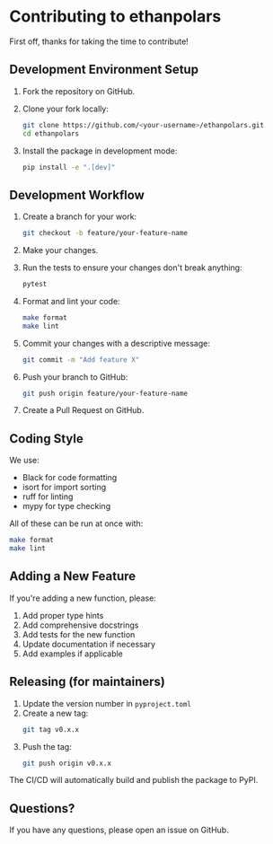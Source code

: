 # Contributing to ethanpolars

First off, thanks for taking the time to contribute!

## Development Environment Setup

1. Fork the repository on GitHub.
2. Clone your fork locally:
   ```bash
   git clone https://github.com/<your-username>/ethanpolars.git
   cd ethanpolars
   ```

3. Install the package in development mode:
   ```bash
   pip install -e ".[dev]"
   ```

## Development Workflow

1. Create a branch for your work:
   ```bash
   git checkout -b feature/your-feature-name
   ```

2. Make your changes.

3. Run the tests to ensure your changes don't break anything:
   ```bash
   pytest
   ```

4. Format and lint your code:
   ```bash
   make format
   make lint
   ```

5. Commit your changes with a descriptive message:
   ```bash
   git commit -m "Add feature X"
   ```

6. Push your branch to GitHub:
   ```bash
   git push origin feature/your-feature-name
   ```

7. Create a Pull Request on GitHub.

## Coding Style

We use:
- Black for code formatting
- isort for import sorting
- ruff for linting
- mypy for type checking

All of these can be run at once with:
```bash
make format
make lint
```

## Adding a New Feature

If you're adding a new function, please:

1. Add proper type hints
2. Add comprehensive docstrings
3. Add tests for the new function
4. Update documentation if necessary
5. Add examples if applicable

## Releasing (for maintainers)

1. Update the version number in `pyproject.toml`
2. Create a new tag:
   ```bash
   git tag v0.x.x
   ```
3. Push the tag:
   ```bash
   git push origin v0.x.x
   ```

The CI/CD will automatically build and publish the package to PyPI.

## Questions?

If you have any questions, please open an issue on GitHub.
